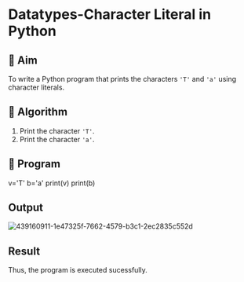 # Datatypes-Character Literal in Python

## 🎯 Aim
To write a Python program that prints the characters `'T'` and `'a'` using character literals.

## 🧠 Algorithm
1. Print the character `'T'`.
2. Print the character `'a'`.

## 🧾 Program
v='T'
b='a'
print(v)
print(b)
## Output
![439160911-1e47325f-7662-4579-b3c1-2ec2835c552d](https://github.com/user-attachments/assets/09b56610-a4df-49d9-963f-afb10604042a)

## Result
Thus, the program is executed sucessfully.
